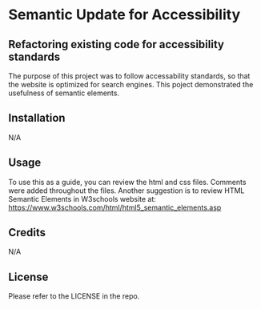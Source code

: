 # Semantic Update for Accessibility

## Refactoring existing code for accessibility standards

The purpose of this project was to follow accessability standards, so that the website is optimized for search engines. This poject demonstrated the usefulness
of semantic elements.


## Installation

N/A

## Usage

To use this as a guide, you can review the html and css files. Comments were added throughout the files. Another suggestion is to review HTML Semantic Elements in W3schools website at: 
https://www.w3schools.com/html/html5_semantic_elements.asp 

## Credits

N/A

## License

Please refer to the LICENSE in the repo.
